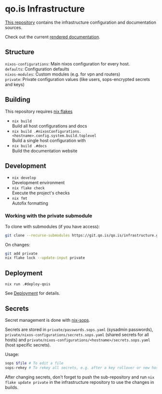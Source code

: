 # qo.is Infrastructure

[This repository](https://git.qo.is/qo.is/infrastructure) contains the infrastructure configuration and documentation sources.

Check out the current [rendered documentation](https://docs-ops.qo.is).

## Structure

`nixos-configurations`: Main nixos configuration for every host.\
`defaults`: Configuration defaults\
`nixos-modules`: Custom modules (e.g. for vpn and routers)\
`private`: Private configuration values (like users, sops-encrypted secrets and keys)

## Building

This repository requires [nix flakes](https://nixos.wiki/wiki/Flakes)

- `nix build`\
  Build all host configurations and docs
- `nix build .#nixosConfigurations.<hostname>.config.system.build.toplevel`\
  Build a single host configuration with
- `nix build .#docs`\
  Build the documentation website

## Development

- `nix develop`\
  Development environment
- `nix flake check`\
  Execute the project's checks
- `nix fmt`\
  Autofix formatting

### Working with the private submodule

To clone with submodules (if you have access):

```bash
git clone --recurse-submodules https://git.qo.is/qo.is/infrastructure.git
```

On changes:

```bash
git add private
nix flake lock --update-input private
```

## Deployment

`nix run .#deploy-qois`

See [Deployment](deploy/README.md) for details.

## Secrets

Secret management is done with [nix-sops](https://github.com/Mic92/sops-nix).

Secrets are stored in `private/passwords.sops.yaml` (sysadmin passwords),
`private/nixos-configurations/secrets.sops.yaml` (shared secrets for all hosts) and
`private/nixos-configurations/<hostname>/secrets.sops.yaml` (host specific secrets).

Usage:

```bash
sops $file # To edit a file
sops-rekey # To rekey all secrets, e.g. after a key rollover or new host
```

After changing secrets, don't forget to push the sub-repository and run
`nix flake update private` in the infrastructure repository to use the changes in builds.
